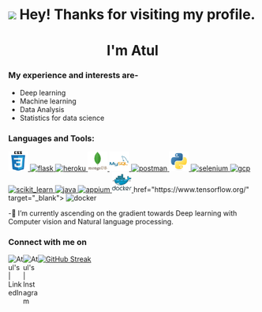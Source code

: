 <h1><img src="https://emojis.slackmojis.com/emojis/images/1531849430/4246/blob-sunglasses.gif?1531849430" width="30"/> Hey! Thanks for visiting my profile.</h1>
<h1 align="center">I'm Atul</h1>

### My experience and interests are-
* Deep learning
* Machine learning 
* Data Analysis
* Statistics for data science

<h3 align="left">Languages and Tools:</h3>
<p align="left"> <a href="https://www.w3schools.com/css/" target="_blank"> <img src="https://raw.githubusercontent.com/devicons/devicon/master/icons/css3/css3-original-wordmark.svg" alt="css3" width="40" height="40"/> </a> <a href="https://flask.palletsprojects.com/" target="_blank"> <img src="https://www.vectorlogo.zone/logos/pocoo_flask/pocoo_flask-icon.svg" alt="flask" width="40" height="40"/> </a> <a href="https://heroku.com" target="_blank"> <img src="https://www.vectorlogo.zone/logos/heroku/heroku-icon.svg" alt="heroku" width="40" height="40"/> </a> <a href="https://www.mongodb.com/" target="_blank"> <img src="https://raw.githubusercontent.com/devicons/devicon/master/icons/mongodb/mongodb-original-wordmark.svg" alt="mongodb" width="40" height="40"/> </a> <a href="https://www.mysql.com/" target="_blank"> <img src="https://raw.githubusercontent.com/devicons/devicon/master/icons/mysql/mysql-original-wordmark.svg" alt="mysql" width="40" height="40"/> </a><a href="https://postman.com" target="_blank"> <img src="https://www.vectorlogo.zone/logos/getpostman/getpostman-icon.svg" alt="postman" width="40" height="40"/> </a> <a href="https://www.python.org" target="_blank"> <img src="https://raw.githubusercontent.com/devicons/devicon/master/icons/python/python-original.svg" alt="python" width="40" height="40"/> </a> <a href="https://www.selenium.dev/" target="_blank"><img src="https://img.icons8.com/stickers/100/000000/selenium-test-automation.png" alt="selenium" width="40" height="40"/> </a> <a href="https://console.cloud.google.com/" target="_blank"><img src="https://brandeps.com/logo-download/G/Google-Cloud-logo-vector-01.svg" alt="gcp" width="40" height="40"/> </a> <a href="https://scikit-learn.org/" target="_blank"> <img src="https://upload.wikimedia.org/wikipedia/commons/0/05/Scikit_learn_logo_small.svg" alt="scikit_learn" width="40" height="40"/> </a>  <a href="https://www.java.com/en/" target="_blank"><img src="https://www.vectorlogo.zone/logos/java/java-icon.svg" alt="java" width="40" height="40"/> </a> <a href="https://appium.io/" target="_blank"><img src="https://cdn.worldvectorlogo.com/logos/appium.svg" alt="appium" width="40" height="40"/> </a> <a href="https://www.docker.com/" target="_blank"> <img src="https://raw.githubusercontent.com/devicons/devicon/master/icons/docker/docker-original-wordmark.svg" alt="docker" width="40" height="40"/> </a>
href="https://www.tensorflow.org/" target="_blank"> <img src="https://www.vectorlogo.zone/util/preview.html?image=/logos/tensorflow/tensorflow-icon.svg" alt="docker" width="40" height="40"/> </a>
  
  
  
 -🌱 I’m currently ascending on the gradient towards Deep learning with Computer vision and Natural language processing.
  
  ### Connect with me on
 [<img align="left" alt="Atul's | LinkedIn" width="30px" src="https://img.icons8.com/color/48/000000/linkedin.png" />][linkedin]
 [<img align="left" alt="Atul's | Instagram" width="30px" src="https://img.icons8.com/fluent/48/000000/instagram-new.png" />][Instagram]

  
  
  [linkedin]: https://www.linkedin.com/in/atul-kumar-rai-453bb7145/
  [Instagram]: https://www.instagram.com/iamatul_rai/
<!--
**iamatul1214/iamatul1214** is a ✨ _special_ ✨ repository because its `README.md` (this file) appears on your GitHub profile.

Here are some ideas to get you started:

- 🔭 I’m currently working on ...
- 🌱 I’m currently learning Deep learning
- 👯 I’m looking to collaborate on ...
- 🤔 I’m looking for help with ...
- 💬 Ask me about ...
- 📫 How to reach me: ...
- 😄 Pronouns: ...
- ⚡ Fun fact: ...
-->
  
  
  
 [![GitHub Streak](http://github-readme-streak-stats.herokuapp.com?user=iamatul1214&theme=dracula&hide_border=true&date_format=M%20j%5B%2C%20Y%5D)](https://git.io/streak-stats)
